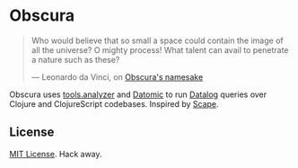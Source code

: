 # Obscura

> Who would believe that so small a space could contain the image of all the universe? O mighty process! What talent can avail to penetrate a nature such as these?
>
> –– Leonardo da Vinci, on [Obscura's namesake](http://en.wikipedia.org/wiki/Camera_obscura)

Obscura uses [tools.analyzer](https://github.com/clojure/tools.analyzer) and [Datomic](http://www.datomic.com) to run [Datalog](http://docs.datomic.com/query.html) queries over Clojure and ClojureScript codebases. Inspired by [Scape](https://github.com/jonase/scape).

## License

[MIT License](http://opensource.org/licenses/MIT). Hack away.
